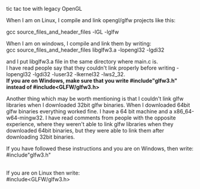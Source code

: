 tic tac toe with legacy OpenGL

When I am on Linux, I compile and link opengl/glfw projects like this: <br>

gcc source_files_and_header_files -lGL -lglfw  <br>

When I am on windows, I compile and link them by writing: <br>
gcc source_files_and_header_files libglfw3.a -lopengl32 -lgdi32 <br>

and I put libglfw3.a file in the same directory where main.c is. <br>
I have read people say that they couldn't link properly before writing -lopengl32 -lgdi32 -luser32 -lkernel32 -lws2_32. <br>
<b>If you are on Windows, make sure that you write #include"glfw3.h" instead of #include<GLFW/glfw3.h>  </b>

Another thing which may be worth mentioning is that I couldn't link glfw libraries when I downloaded 32bit glfw binaries. When I downloaded 64bit glfw binaries everything worked fine. I have a 64 bit machine and a x86_64-w64-mingw32. I have read comments from people with the opposite experience, where they weren't able to link glfw libraries when they downloaded 64bit binaries, but they were able to link them after downloading 32bit binaries. 

If you have followed these instructions and you are on Windows, then write: <br>
#include"glfw3.h" <br> <br>

If you are on Linux then write: <br>
#include<GLFW/glfw3.h> <br>

